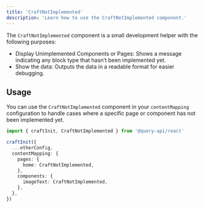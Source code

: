 ```yaml
---
title: 'CraftNotImplemented'
description: 'Learn how to use the CraftNotImplemented component.'
---
```


The `CraftNotImplemented` component is a small development helper with the following purposes:

- Display Unimplemented Components or Pages: Shows a message indicating any block type that hasn’t been implemented yet.
- Show the data: Outputs the data in a readable format for easier debugging.

## Usage

You can use the `CraftNotImplemented` component in your `contentMapping` configuration to handle cases where a specific page or component has not been implemented yet.

```ts
import { craftInit, CraftNotImplemented } from '@query-api/react'

craftInit({
  ...otherConfig,
  contentMapping: {
    pages: {
      home: CraftNotImplemented,
    },
    components: {
      imageText: CraftNotImplemented,
    },
  },
})
```